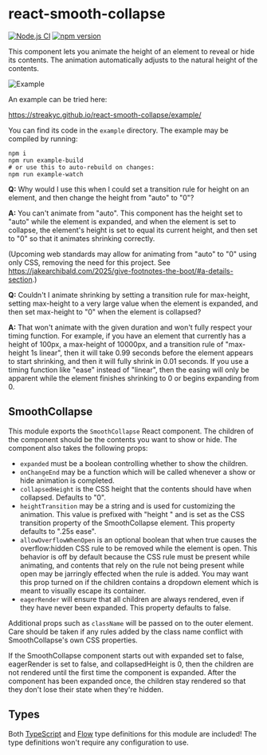 # react-smooth-collapse

[![Node.js CI](https://github.com/StreakYC/react-smooth-collapse/actions/workflows/node.js.yml/badge.svg)](https://github.com/StreakYC/react-smooth-collapse/actions/workflows/node.js.yml)
[![npm version](https://badge.fury.io/js/react-smooth-collapse.svg)](https://badge.fury.io/js/react-smooth-collapse)

This component lets you animate the height of an element to reveal or hide its
contents. The animation automatically adjusts to the natural height of the
contents.

![Example](https://streakyc.github.io/react-smooth-collapse/video/showhide.gif)

An example can be tried here:

https://streakyc.github.io/react-smooth-collapse/example/

You can find its code in the `example` directory. The example may be compiled
by running:

```
npm i
npm run example-build
# or use this to auto-rebuild on changes:
npm run example-watch
```

**Q:** Why would I use this when I could set a transition rule for height on an
element, and then change the height from "auto" to "0"?

**A:** You can't animate from "auto". This component has the height set to
"auto" while the element is expanded, and when the element is set to collapse,
the element's height is set to equal its current height, and then set to "0" so
that it animates shrinking correctly.

(Upcoming web standards may allow for animating from "auto" to "0" using only
CSS, removing the need for this project. See
https://jakearchibald.com/2025/give-footnotes-the-boot/#a-details-section.)

**Q:** Couldn't I animate shrinking by setting a transition rule for
max-height, setting max-height to a very large value when the element is
expanded, and then set max-height to "0" when the element is collapsed?

**A:** That won't animate with the given duration and won't fully respect your
timing function. For example, if you have an element that currently has a
height of 100px, a max-height of 10000px, and a transition rule of "max-height
1s linear", then it will take 0.99 seconds before the element appears to start
shrinking, and then it will fully shrink in 0.01 seconds. If you use a timing
function like "ease" instead of "linear", then the easing will only be apparent
while the element finishes shrinking to 0 or begins expanding from 0.

## SmoothCollapse

This module exports the `SmoothCollapse` React component. The children of the
component should be the contents you want to show or hide. The component also
takes the following props:

* `expanded` must be a boolean controlling whether to show the children.
* `onChangeEnd` may be a function which will be called whenever a show or hide
 animation is completed.
* `collapsedHeight` is the CSS height that the contents should have when
 collapsed. Defaults to "0".
* `heightTransition` may be a string and is used for customizing the animation.
 This value is prefixed with "height " and is set as the CSS transition
 property of the SmoothCollapse element. This property defaults to ".25s ease".
* `allowOverflowWhenOpen` is an optional boolean that when true causes the
 overflow:hidden  CSS rule to be removed while the element is open. This
 behavior is off by  default because the CSS rule must be present while
 animating, and contents that rely on the rule not being present while open may
 be jarringly effected when the rule is added. You may want this prop turned on
 if the children contains a dropdown element which is meant to visually escape
 its container.
 * `eagerRender` will ensure that all children are always rendered, even if they
 have never been expanded. This property defaults to false.

Additional props such as `className` will be passed on to the outer element. Care
should be taken if any rules added by the class name conflict with
SmoothCollapse's own CSS properties.

If the SmoothCollapse component starts out with expanded set to false, eagerRender
is set to false, and collapsedHeight is 0, then the children are not rendered until
the first time the component is expanded. After the component has been expanded
once, the children stay rendered so that they don't lose their state when they're
hidden.

## Types

Both [TypeScript](https://www.typescriptlang.org/) and
[Flow](https://flowtype.org/) type definitions for this module are included!
The type definitions won't require any configuration to use.
